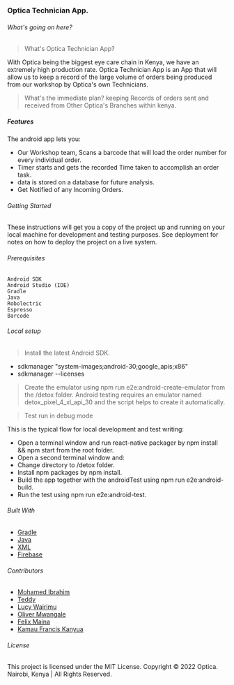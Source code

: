 ### Optica Technician App.

###### What's going on here?
> What's Optica Technician App?

>
With Optica being the biggest eye care chain in Kenya, we have an extremely high production rate.
Optica Technician App is an App that will allow us to keep a record of the large volume of orders being produced from our workshop by Optica's own Technicians.

> What's the immediate plan?
keeping Records of orders sent and received from Other Optica's Branches within kenya.

##### Features
The android app lets you:
- Our Workshop team, Scans a barcode that will load the order number for every individual order.
- Timer starts and gets the recorded Time taken to accomplish an order task.
- data is stored on a database for future analysis.
- Get Notified of any Incoming Orders.

###### Getting Started

These instructions will get you a copy of the project up and running on your local machine for development and testing purposes. See deployment for notes on how to deploy the project on a live system.

###### Prerequisites
```
Android SDK
Android Studio (IDE)
Gradle
Java
Robolectric
Espresso
Barcode

```

###### Local setup
>Install the latest Android SDK.

- sdkmanager "system-images;android-30;google_apis;x86"
- sdkmanager --licenses
> Create the emulator using npm run e2e:android-create-emulator from the /detox folder. Android testing requires an emulator named detox_pixel_4_xl_api_30 and the script helps to create it automatically.

> Test run in debug mode
>
This is the typical flow for local development and test writing:

- Open a terminal window and run react-native packager by npm install && npm start from the root folder.
- Open a second terminal window and:
- Change directory to /detox folder.
- Install npm packages by npm install.
- Build the app together with the androidTest using npm run e2e:android-build.
- Run the test using npm run e2e:android-test.

###### Built With
* [Gradle](https://gradle.org/)
* [Java](https://www.java.com/)
* [XML]()
* [Firebase](shorturl.at/dryBL)

###### Contributors
* [Mohamed Ibrahim ](https://github.com/moemaair)
* [Teddy ](https://github.com/TrekHub)
* [Lucy Wairimu ](https://github.com/WairimuThuku)
* [Oliver Mwangale](https://github.com/twstoly)
* [Felix Maina ](https://github.com/karanimaina)
* [Kamau Francis Kanyua ](https://github.com/njiti)


###### License

This project is licensed under the MIT License.
Copyright &copy; 2022 Optica. Nairobi, Kenya | All Rights Reserved.











